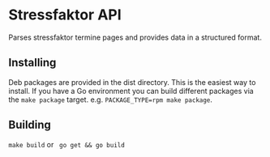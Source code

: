 # Stressfaktor API

Parses stressfaktor termine pages and provides data in a structured format.

## Installing

Deb packages are provided in the dist directory. This is the easiest way to install. If you have a Go environment
you can build different packages via the `make package` target. e.g. `PACKAGE_TYPE=rpm make package`.

## Building

`make build` or ` go get && go build`
